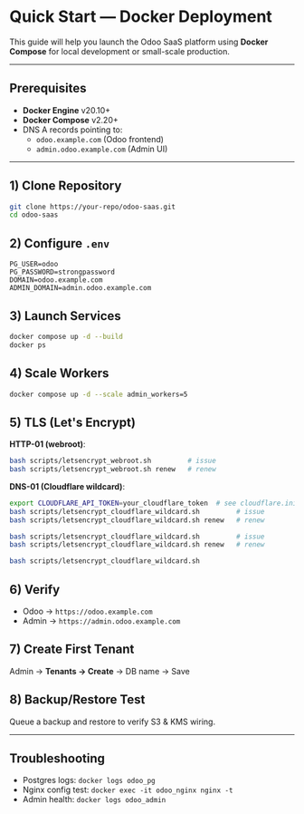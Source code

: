 # Quick Start — Docker Deployment

This guide will help you launch the Odoo SaaS platform using **Docker Compose** for local development or small-scale production.

---

## Prerequisites
- **Docker Engine** v20.10+
- **Docker Compose** v2.20+
- DNS A records pointing to:
  - `odoo.example.com` (Odoo frontend)
  - `admin.odoo.example.com` (Admin UI)

---

## 1) Clone Repository
```bash
git clone https://your-repo/odoo-saas.git
cd odoo-saas
```

## 2) Configure `.env`
```env
PG_USER=odoo
PG_PASSWORD=strongpassword
DOMAIN=odoo.example.com
ADMIN_DOMAIN=admin.odoo.example.com
```

## 3) Launch Services
```bash
docker compose up -d --build
docker ps
```

## 4) Scale Workers
```bash
docker compose up -d --scale admin_workers=5
```

## 5) TLS (Let's Encrypt)
**HTTP-01 (webroot)**:
```bash
bash scripts/letsencrypt_webroot.sh         # issue
bash scripts/letsencrypt_webroot.sh renew   # renew
```
**DNS-01 (Cloudflare wildcard)**:
```bash
export CLOUDFLARE_API_TOKEN=your_cloudflare_token  # see cloudflare.ini.example
bash scripts/letsencrypt_cloudflare_wildcard.sh         # issue
bash scripts/letsencrypt_cloudflare_wildcard.sh renew   # renew

bash scripts/letsencrypt_cloudflare_wildcard.sh         # issue
bash scripts/letsencrypt_cloudflare_wildcard.sh renew   # renew

bash scripts/letsencrypt_cloudflare_wildcard.sh

```

## 6) Verify
- Odoo → `https://odoo.example.com`
- Admin → `https://admin.odoo.example.com`

## 7) Create First Tenant
Admin → **Tenants → Create** → DB name → Save

## 8) Backup/Restore Test
Queue a backup and restore to verify S3 & KMS wiring.

---

## Troubleshooting
- Postgres logs: `docker logs odoo_pg`
- Nginx config test: `docker exec -it odoo_nginx nginx -t`
- Admin health: `docker logs odoo_admin`
